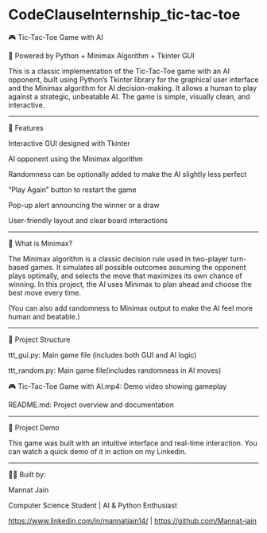# CodeClauseInternship_tic-tac-toe
🎮 Tic-Tac-Toe Game with AI

🧠 Powered by Python + Minimax Algorithm + Tkinter GUI

This is a classic implementation of the Tic-Tac-Toe game with an AI opponent, built using Python’s Tkinter library for the graphical user interface and the Minimax algorithm for AI decision-making. It allows a human to play against a strategic, unbeatable AI. The game is simple, visually clean, and interactive.
___________________________________________________________________________________________________________________________________________
📌 Features

Interactive GUI designed with Tkinter

AI opponent using the Minimax algorithm

Randomness can be optionally added to make the AI slightly less perfect

“Play Again” button to restart the game

Pop-up alert announcing the winner or a draw

User-friendly layout and clear board interactions
___________________________________________________________________________________________________________________________________________

🧠 What is Minimax?

The Minimax algorithm is a classic decision rule used in two-player turn-based games. It simulates all possible outcomes assuming the opponent plays optimally, and selects the move that maximizes its own chance of winning. In this project, the AI uses Minimax to plan ahead and choose the best move every time.

(You can also add randomness to Minimax output to make the AI feel more human and beatable.)
___________________________________________________________________________________________________________________________________________

📁 Project Structure

ttt_gui.py: Main game file (includes both GUI and AI logic)

ttt_random.py: Main game file(includes randomness in AI moves)

🎮 Tic-Tac-Toe Game with AI.mp4: Demo video showing gameplay

README.md: Project overview and documentation
___________________________________________________________________________________________________________________________________________

🎥 Project Demo

This game was built with an intuitive interface and real-time interaction.
You can watch a quick demo of it in action on my Linkedin.
___________________________________________________________________________________________________________________________________________

🙋‍♀️ Built by:

Mannat Jain

Computer Science Student | AI & Python Enthusiast

https://www.linkedin.com/in/mannatjain14/ | https://github.com/Mannat-jain
